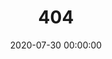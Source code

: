 ---
title: 404
date: 2020-07-30 00:00:00
type: "404"
layout: "404"
description: "Cannot find the page you want :("
---